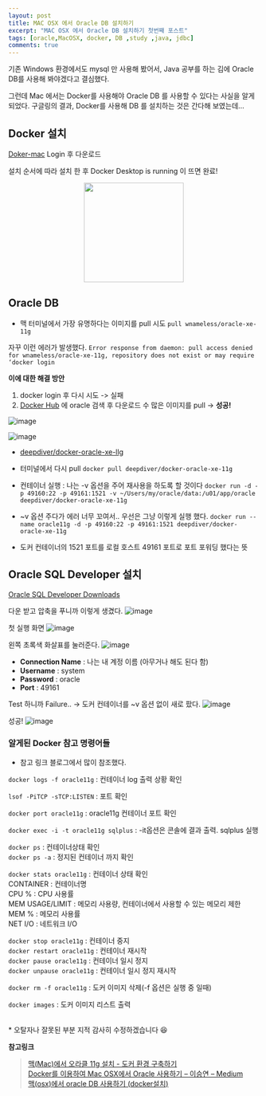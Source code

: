 ```yaml
---
layout: post
title: MAC OSX 에서 Oracle DB 설치하기
excerpt: "MAC OSX 에서 Oracle DB 설치하기 첫번째 포스트"
tags: [oracle,MacOSX, docker, DB ,study ,java, jdbc]
comments: true
---
```


기존 Windows 환경에서도 mysql 만 사용해 봤어서, Java 공부를 하는 김에 Oracle DB를 사용해 봐야겠다고 결심했다.

그런데 Mac 에서는 Docker를 사용해야 Oracle DB 를 사용할 수 있다는 사실을 알게 되었다. 구글링의 결과, Docker를 사용해 DB 를 설치하는 것은 간다해 보였는데… 

## Docker 설치
[Doker-mac](https://hub.docker.com/editions/community/docker-ce-desktop-mac) Login 후 다운로드 

설치 순서에 따라 설치 한 후 Docker Desktop is running 이 뜨면 완료!
<p style="text-align: center;">
<img src="https://user-images.githubusercontent.com/42940194/54100433-b0993f00-4401-11e9-903b-4bf0af7493f2.png" width="200" >
</p>

## Oracle DB 
- 맥 터미널에서 가장 유명하다는 이미지를 pull 시도
`pull wnameless/oracle-xe-11g`

자꾸 이런 에러가 발생했다.
`Error response from daemon: pull access denied for wnameless/oracle-xe-11g, repository does not exist or may require ‘docker login`

**이에 대한 해결 방안**
1. docker login 후 다시 시도 -> 실패
2. [Docker Hub](https://hub.docker.com/search?q=oracle&type=image) 에 oracle 검색 후 다운로드 수 많은 이미지를 pull -> **성공!**

![image](https://user-images.githubusercontent.com/42940194/54100452-cc9ce080-4401-11e9-96d9-8744d5318787.png)

![image](https://user-images.githubusercontent.com/42940194/54100467-dde5ed00-4401-11e9-8efd-40cfc436bb6d.png)

- [deepdiver/docker-oracle-xe-llg](https://hub.docker.com/r/deepdiver/docker-oracle-xe-11g)

* 터미널에서 다시 pull
`docker pull deepdiver/docker-oracle-xe-11g`

* 컨테이너 실행 : 나는 -v 옵션을 주어 재사용을 하도록 할 것이다
`docker run -d -p 49160:22 -p 49161:1521 -v ~/Users/my/oracle/data:/u01/app/oracle deepdiver/docker-oracle-xe-11g`

- ~v 옵션 주다가 에러 너무 꼬여서.. 우선은 그냥 이렇게 실행 했다.
`docker run --name oracle11g -d -p 49160:22 -p 49161:1521 deepdiver/docker-oracle-xe-11g`

- 도커 컨테이너의 1521 포트를 로컬 호스트 49161 포트로 포트 포워딩 했다는 뜻

## Oracle SQL Developer 설치
[Oracle SQL Developer Downloads](https://www.oracle.com/technetwork/developer-tools/sql-developer/downloads/index.html)

다운 받고 압축을 푸니까 이렇게 생겼다.
![image](https://user-images.githubusercontent.com/42940194/54100478-ee966300-4401-11e9-8dea-83a6f8986026.png)


첫 실행 화면
![image](https://user-images.githubusercontent.com/42940194/54100494-f950f800-4401-11e9-8ef4-0ed25710ce23.png)


왼쪽 초록색 화살표를 눌러준다.
![image](https://user-images.githubusercontent.com/42940194/54100504-0837aa80-4402-11e9-8418-e30c10973866.png)

* **Connection Name** : 나는 내 계정 이름 (아무거나 해도 된다 함)
* **Username** : system
* **Password** : oracle
* **Port** : 49161

Test 하니까 Failure.. -> 도커 컨테이너를 ~v 옵션 없이 새로 팠다.
![image](https://user-images.githubusercontent.com/42940194/54100525-21d8f200-4402-11e9-9246-fffb5e3aede8.png)

성공!
![image](https://user-images.githubusercontent.com/42940194/54100526-256c7900-4402-11e9-8ba8-c43a2960ceb0.png)


### 알게된 Docker 참고 명령어들
- 참고 링크 블로그에서 많이 참조했다.

`docker logs -f oracle11g` : 컨테이너 log 출력 상황 확인

`lsof -PiTCP -sTCP:LISTEN` : 포트 확인

`docker port oracle11g` : oracle11g 컨테이너 포트 확인

`docker exec -i -t oracle11g sqlplus` : -it옵션은 콘솔에 결과 출력. sqlplus 실행

`docker ps` : 컨테이너상태 확인<br>
`docker ps -a` : 정지된 컨테이너 까지 확인<br>

`docker stats oracle11g` : 컨테이너 상태 확인<br>
CONTAINER : 컨테이너명<br>
CPU % : CPU 사용률<br>
MEM USAGE/LIMIT : 메모리 사용량, 컨테이너에서 사용할 수 있는 메모리 제한<br>
MEM % : 메모리 사용률<br>
NET I/O : 네트워크 I/O<br>

`docker stop oracle11g` : 컨테이너 중지<br>
`docker restart oracle11g` : 컨테이너 재시작<br>
`docker pause oracle11g` : 컨테이너 일시 정지<br>
`docker unpause oracle11g` : 컨테이너 일시 정지 재시작<br>

`docker rm -f oracle11g` : 도커 이미지 삭제(-f 옵션은 실행 중 일때)

`docker images` : 도커 이미지 리스트 출력

<br>
* 오탈자나 잘못된 부분 지적 감사히 수정하겠습니다 😆

**참고링크**
> [맥(Mac)에서 오라클 11g 설치 - 도커 환경 구축하기](https://lhoris.tistory.com/18)<br>
> [Docker를 이용하여 Mac OSX에서 Oracle 사용하기 – 이승연 – Medium](https://medium.com/@adie0423/docker%EB%A1%9C-mac-osx%EC%97%90%EC%84%9C-oracle-%EC%82%AC%EC%9A%A9%ED%95%98%EA%B8%B0-13d49ab53a50)<br>
> [맥(osx)에서 oracle DB 사용하기 (docker설치)](http://vrpano.kr/bbs/board.php?bo_table=Mac&wr_id=13)
